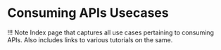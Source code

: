 # Consuming APIs Usecases

!!! Note
    Index page that captures all use cases pertaining to consuming APIs. Also includes links to various tutorials on the same.